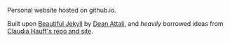 Personal website hosted on github.io. 

Built upon [Beautiful Jekyll](https://github.com/daattali/beautiful-jekyll) by [Dean Attali](https://deanattali.com), and _heavily_ borrowed ideas from [Claudia Hauff's repo and site](https://github.com/chauff/chauff.github.io).

